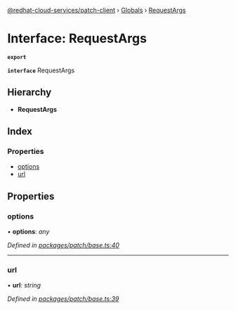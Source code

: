 [@redhat-cloud-services/patch-client](../README.md) › [Globals](../globals.md) › [RequestArgs](requestargs.md)

# Interface: RequestArgs

**`export`** 

**`interface`** RequestArgs

## Hierarchy

* **RequestArgs**

## Index

### Properties

* [options](requestargs.md#options)
* [url](requestargs.md#url)

## Properties

###  options

• **options**: *any*

*Defined in [packages/patch/base.ts:40](https://github.com/RedHatInsights/javascript-clients/blob/7cb8a69/packages/patch/base.ts#L40)*

___

###  url

• **url**: *string*

*Defined in [packages/patch/base.ts:39](https://github.com/RedHatInsights/javascript-clients/blob/7cb8a69/packages/patch/base.ts#L39)*
